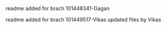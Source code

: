 readme added for brach 101448341-Gagan 


readme added for brach 101449517-Vikas 
updated files by Vikas